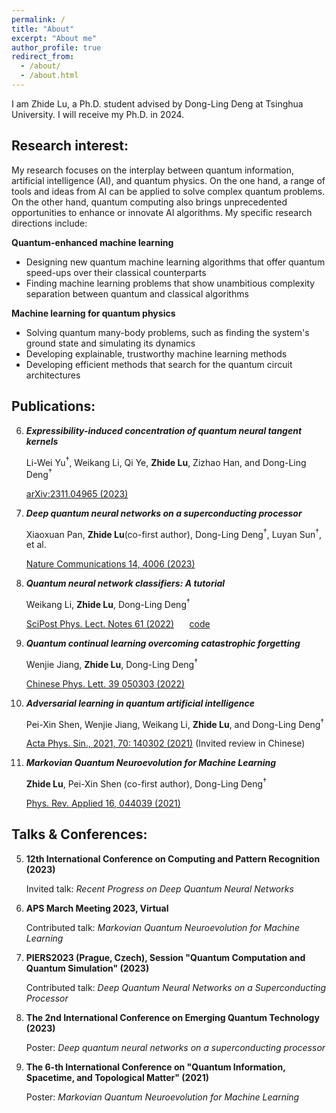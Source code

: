 ```yaml
---
permalink: /
title: "About"
excerpt: "About me"
author_profile: true
redirect_from: 
  - /about/
  - /about.html
---
```



I am Zhide Lu, a Ph.D. student advised by Dong-Ling Deng at Tsinghua University. I will receive my Ph.D. in 2024.

## Research interest:

My research focuses on the interplay between quantum information, artificial intelligence (AI), and quantum physics. On the one hand, a range of tools and ideas from AI can be applied to solve complex quantum problems. On the other hand, quantum computing also brings unprecedented opportunities to enhance or innovate AI algorithms. 
My specific research directions include:

**Quantum-enhanced machine learning**
- Designing new quantum machine learning algorithms that offer quantum speed-ups over their classical counterparts
- Finding machine learning problems that show unambitious complexity separation between quantum and classical algorithms

**Machine learning for quantum physics**
  - Solving quantum many-body problems, such as finding the system's ground state and simulating its dynamics
  - Developing explainable, trustworthy machine learning methods
  - Developing efficient methods that search for the quantum circuit architectures


## Publications:


6. ***Expressibility-induced concentration of quantum neural tangent kernels***

   Li-Wei Yu<sup>$\dagger$</sup>, Weikang Li, Qi Ye, **Zhide Lu**, Zizhao Han, and Dong-Ling Deng<sup>$\dagger$</sup>

   [arXiv:2311.04965 (2023)](https://arxiv.org/abs/2311.04965)


5. ***Deep quantum neural networks on a superconducting processor***

   Xiaoxuan Pan, **Zhide Lu**(co-first author), Dong-Ling Deng<sup>$\dagger$</sup>, Luyan Sun<sup>$\dagger$</sup>, et al.

   [Nature Communications 14, 4006 (2023)](https://www.nature.com/articles/s41467-023-39785-8)


4. ***Quantum neural network classifiers: A tutorial***

   Weikang Li, **Zhide Lu**, Dong-Ling Deng<sup>$\dagger$</sup>

   [SciPost Phys. Lect. Notes 61 (2022)](https://scipost.org/SciPostPhysLectNotes.61)  $\quad$
   [code](https://github.com/LWKJJONAK/Quantum_Neural_Network_Classifiers)

3. ***Quantum continual learning overcoming catastrophic forgetting***

   Wenjie Jiang, **Zhide Lu**, Dong-Ling Deng<sup>$\dagger$</sup>

   [Chinese Phys. Lett. 39 050303 (2022)](https://iopscience.iop.org/article/10.1088/0256-307X/39/5/050303)
   

2. ***Adversarial learning in quantum artificial intelligence***

   Pei-Xin Shen, Wenjie Jiang, Weikang Li, **Zhide Lu**, and Dong-Ling Deng<sup>$\dagger$</sup>
 
   [Acta Phys. Sin., 2021, 70: 140302 (2021)](https://wulixb.iphy.ac.cn/en/article/doi/10.7498/aps.70.20210789) (Invited review in Chinese)


1. ***Markovian Quantum Neuroevolution for Machine Learning***
   
   **Zhide Lu**, Pei-Xin Shen (co-first author), Dong-Ling Deng<sup>$\dagger$</sup>

   [Phys. Rev. Applied 16, 044039 (2021)](https://journals.aps.org/prapplied/abstract/10.1103/PhysRevApplied.16.044039) 



## Talks & Conferences:


5. **12th International Conference on Computing and Pattern Recognition (2023)**
   
   Invited talk: *Recent Progress on Deep Quantum Neural Networks*

4. **APS March Meeting 2023, Virtual**

   Contributed talk: *Markovian Quantum Neuroevolution for Machine Learning*

3. **PIERS2023 (Prague, Czech), Session "Quantum Computation and Quantum Simulation" (2023)**

   Contributed talk: *Deep Quantum Neural Networks on a Superconducting Processor*

2. **The 2nd International Conference on Emerging Quantum Technology (2023)**

   Poster: *Deep quantum neural networks on a superconducting processor*

1. **The 6-th International Conference on "Quantum Information, Spacetime, and Topological Matter" (2021)**

   Poster: *Markovian Quantum Neuroevolution for Machine Learning*










   

